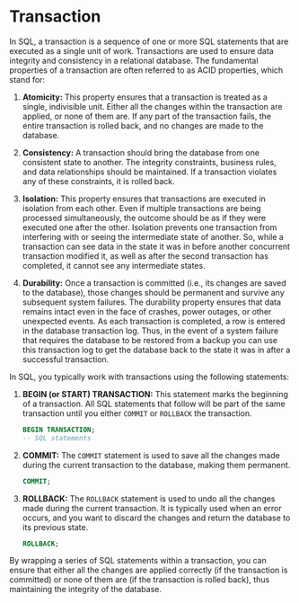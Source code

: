 # Transaction

In SQL, a transaction is a sequence of one or more SQL statements that are executed as a single unit of work. Transactions are used to ensure data integrity and consistency in a relational database. The fundamental properties of a transaction are often referred to as ACID properties, which stand for:

1. **Atomicity:** This property ensures that a transaction is treated as a single, indivisible unit. Either all the changes within the transaction are applied, or none of them are. If any part of the transaction fails, the entire transaction is rolled back, and no changes are made to the database.

2. **Consistency:** A transaction should bring the database from one consistent state to another. The integrity constraints, business rules, and data relationships should be maintained. If a transaction violates any of these constraints, it is rolled back.

3. **Isolation:** This property ensures that transactions are executed in isolation from each other. Even if multiple transactions are being processed simultaneously, the outcome should be as if they were executed one after the other. Isolation prevents one transaction from interfering with or seeing the intermediate state of another. So, while a transaction can see data in the state it was in before another concurrent transaction modified it, as well as after the second transaction has completed, it cannot see any intermediate states.

4. **Durability:** Once a transaction is committed (i.e., its changes are saved to the database), those changes should be permanent and survive any subsequent system failures. The durability property ensures that data remains intact even in the face of crashes, power outages, or other unexpected events. As each transaction is completed, a row is entered in the database transaction log. Thus, in the event of a system failure that requires the database to be restored from a backup you can use this transaction log to get the database back to the state it was in after a successful transaction.

In SQL, you typically work with transactions using the following statements:

1. **BEGIN (or START) TRANSACTION:** This statement marks the beginning of a transaction. All SQL statements that follow will be part of the same transaction until you either `COMMIT` or `ROLLBACK` the transaction.

   ```sql
   BEGIN TRANSACTION;
   -- SQL statements
   ```

2. **COMMIT:** The `COMMIT` statement is used to save all the changes made during the current transaction to the database, making them permanent.

   ```sql
   COMMIT;
   ```

3. **ROLLBACK:** The `ROLLBACK` statement is used to undo all the changes made during the current transaction. It is typically used when an error occurs, and you want to discard the changes and return the database to its previous state.

   ```sql
   ROLLBACK;
   ```

By wrapping a series of SQL statements within a transaction, you can ensure that either all the changes are applied correctly (if the transaction is committed) or none of them are (if the transaction is rolled back), thus maintaining the integrity of the database.